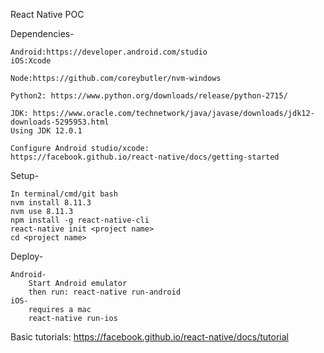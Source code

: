 React Native POC

Dependencies- 
	
	Android:https://developer.android.com/studio
	iOS:Xcode

	Node:https://github.com/coreybutler/nvm-windows

	Python2: https://www.python.org/downloads/release/python-2715/

	JDK: https://www.oracle.com/technetwork/java/javase/downloads/jdk12-downloads-5295953.html
	Using JDK 12.0.1

	Configure Android studio/xcode:
	https://facebook.github.io/react-native/docs/getting-started

Setup-

	In terminal/cmd/git bash
	nvm install 8.11.3
	nvm use 8.11.3
	npm install -g react-native-cli
	react-native init <project name>
	cd <project name>

Deploy-

	Android-
		Start Android emulator
		then run: react-native run-android
	iOS-
		requires a mac
		react-native run-ios
				
Basic tutorials: https://facebook.github.io/react-native/docs/tutorial
